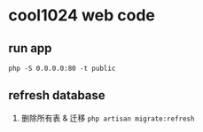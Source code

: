 # cool1024 web code

## run app
`php -S 0.0.0.0:80 -t public`

## refresh database
1. 删除所有表 & 迁移
`php artisan migrate:refresh`
